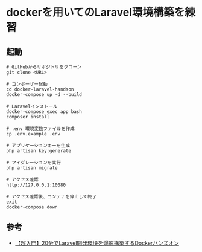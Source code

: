 # dockerを用いてのLaravel環境構築を練習

## 起動
```
# GitHubからリポジトリをクローン
git clone <URL>

# コンポーザー起動
cd docker-laravel-handson
docker-compose up -d --build

# Laravelインストール
docker-compose exec app bash
composer install

# .env 環境変数ファイルを作成
cp .env.example .env

# アプリケーションキーを生成
php artisan key:generate

# マイグレーションを実行
php artisan migrate

# アクセス確認
http://127.0.0.1:10080

# アクセス確認後、コンテナを停止して終了
exit
docker-compose down
```

## 参考
- [【超入門】20分でLaravel開発環境を爆速構築するDockerハンズオン](https://qiita.com/ucan-lab/items/56c9dc3cf2e6762672f4)
